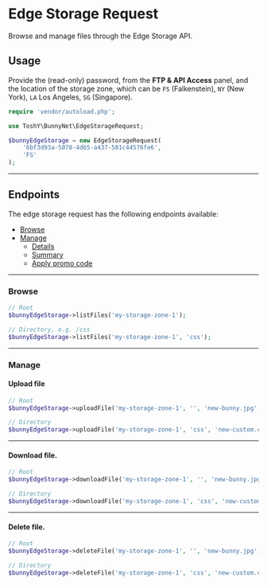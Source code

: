 # Edge Storage Request

Browse and manage files through the Edge Storage API.

## Usage

Provide the (read-only) password, from the **FTP & API Access** panel, and the location of the storage zone, which can
be `FS` (Falkenstein), `NY` (New York), `LA` Los Angeles,
`SG` (Singapore).

```php
require 'vendor/autoload.php';

use ToshY\BunnyNet\EdgeStorageRequest;

$bunnyEdgeStorage = new EdgeStorageRequest(
    '6bf3d93a-5078-4d65-a437-501c44576fe6',
    'FS'
);
```

---

## Endpoints

The edge storage request has the following endpoints available:

* [Browse](#browse)
* [Manage](#manage)
    * [Details](#get-billing-details)
    * [Summary](#get-billing-summary)
    * [Apply promo code](#apply-promo-code)

---

### Browse

```php
// Root
$bunnyEdgeStorage->listFiles('my-storage-zone-1');

// Directory, e.g. /css
$bunnyEdgeStorage->listFiles('my-storage-zone-1', 'css');
```

---

### Manage

#### Upload file

```php
// Root
$bunnyEdgeStorage->uploadFile('my-storage-zone-1', '', 'new-bunny.jpg', '/var/www/html/bunny.jpg');

// Directory
$bunnyEdgeStorage->uploadFile('my-storage-zone-1', 'css', 'new-custom.css', '/var/www/html/custom.css');
```

---

#### Download file.

```php
// Root
$bunnyEdgeStorage->downloadFile('my-storage-zone-1', '', 'new-bunny.jpg');

// Directory
$bunnyEdgeStorage->downloadFile('my-storage-zone-1', 'css', 'new-custom.css');
```

---

#### Delete file.

```php
// Root
$bunnyEdgeStorage->deleteFile('my-storage-zone-1', '', 'new-bunny.jpg');

// Directory
$bunnyEdgeStorage->deleteFile('my-storage-zone-1', 'css', 'new-custom.css');
```